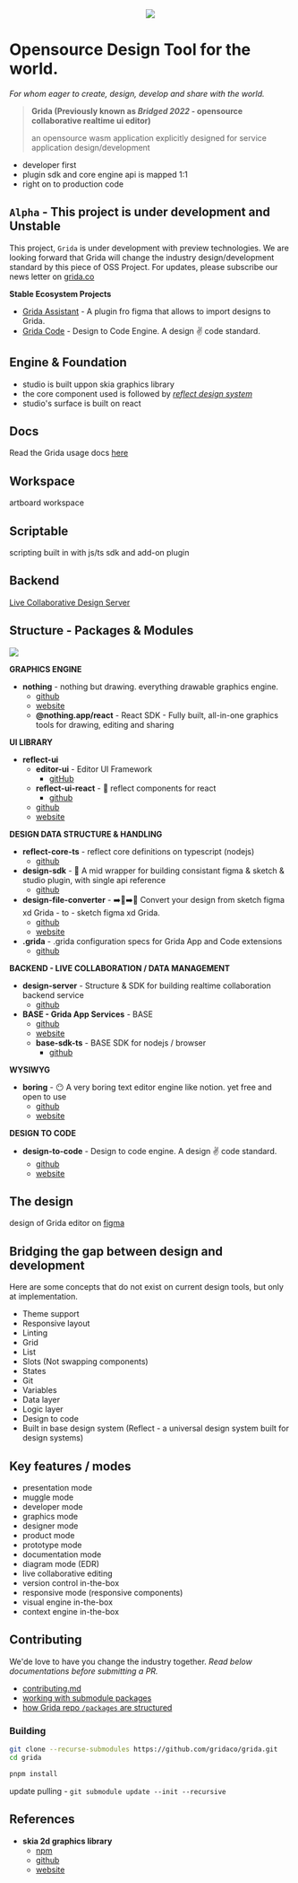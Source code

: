 <div style="text-align:center"><img src="../branding/github-cover.png"/></div>

# Opensource Design Tool for the world.

_For whom eager to create, design, develop and share with the world._

> **Grida (Previously known as _Bridged 2022_ - opensource collaborative realtime ui editor)**
>
> an opensource wasm application explicitly designed for service application design/development

- developer first
- plugin sdk and core engine api is mapped 1:1
- right on to production code

## `Alpha` - This project is under development and Unstable

This project, `Grida` is under development with preview technologies. We are looking forward that Grida will change the industry design/development standard by this piece of OSS Project. For updates, please subscribe our news letter on [grida.co](https://grida.co)

**Stable Ecosystem Projects**

- [Grida Assistant](https://github.com/gridaco/assistant) - A plugin fro figma that allows to import designs to Grida.
- [Grida Code](https://github.com/gridaco/code) - Design to Code Engine. A design ✌️ code standard.

## Engine & Foundation

- studio is built uppon skia graphics library
- the core component used is followed by _[reflect design system](https://refkect-ui,com)_
- studio's surface is built on react

## Docs

Read the Grida usage docs [here](../docs)

## Workspace

artboard workspace

## Scriptable

scripting built in with js/ts sdk and add-on plugin

## Backend

[Live Collaborative Design Server](https://github.com/gridaco/design-server)

## Structure - Packages & Modules

![](../branding/project-maps.png)

**GRAPHICS ENGINE**

- **nothing** - nothing but drawing. everything drawable graphics engine.
  - [github](https://github.com/gridaco/nothing)
  - [website](https://nothing.graphics/)
  - **@nothing.app/react** - React SDK - Fully built, all-in-one graphics tools for drawing, editing and sharing

**UI LIBRARY**

- **reflect-ui**
  - **editor-ui** - Editor UI Framework
    - [gitHub](https://github.com/gridaco/editor-ui)
  - **reflect-ui-react** - 🌊 reflect components for react
    - [github](github.com/reflect-ui/reflect-ui-react)
  - [github](https://github.com/reflect-ui)
  - [website](https://reflect-ui.com)

**DESIGN DATA STRUCTURE & HANDLING**

- **reflect-core-ts** - reflect core definitions on typescript (nodejs)
  - [github](https://github.com/reflect-ui/reflect-core)
- **design-sdk** - 🎨 A mid wrapper for building consistant figma & sketch & studio plugin, with single api reference
  - [github](github.com/gridaco/design-sdk)
- **design-file-converter** - ➡️🎨➡️🎨 Convert your design from sketch figma xd Grida - to - sketch figma xd Grida.
  - [github](https://github.com/gridaco/design-file-converter)
  - [website](https://grida.co/convert-design)
- **.grida** - .grida configuration specs for Grida App and Code extensions
  - [github](https://github.com/gridaco/.grida)

**BACKEND - LIVE COLLABORATION / DATA MANAGEMENT**

- **design-server** - Structure & SDK for building realtime collaboration backend service
  - [github](https://github.com/gridaco/design-server)
- **BASE - Grida App Services** - BASE
  - [github](https://github.com/gridaco/base)
  - [website](https://bridged.cc)
  - **base-sdk-ts** - BASE SDK for nodejs / browser
    - [github](https://github.com/gridaco/base-sdk-ts)

**WYSIWYG**

- **boring** - 😶 A very boring text editor engine like notion. yet free and open to use
  - [github](https://github.com/gridaco/boring)
  - [website](https://boring.so/)

**DESIGN TO CODE**

- **design-to-code** - Design to code engine. A design ✌️ code standard.
  - [github](https://github.com/gridaco/design-to-code/)
  - [website](https://designto.codes/)

## The design

design of Grida editor on [figma](https://www.figma.com/file/Y0Gh77AqBoHH7dG1GtK3xF/?node-id=0%3A1)

## Bridging the gap between design and development

Here are some concepts that do not exist on current design tools, but only at implementation.

- Theme support
- Responsive layout
- Linting
- Grid
- List
- Slots (Not swapping components)
- States
- Git
- Variables
- Data layer
- Logic layer
- Design to code
- Built in base design system (Reflect - a universal design system built for design systems)

## Key features / modes

- presentation mode
- muggle mode
- developer mode
- graphics mode
- designer mode
- product mode
- prototype mode
- documentation mode
- diagram mode (EDR)
- live collaborative editing
- version control in-the-box
- responsive mode (responsive components)
- visual engine in-the-box
- context engine in-the-box

## Contributing

We'de love to have you change the industry together. _Read below documentations before submitting a PR._

- [contributing.md](../CONTRIBUTING.md)
- [working with submodule packages](https://github.com/gridaco/.github/blob/main/contributing/working-with-submodules.md)
- [how Grida repo `/packages` are structured](../packages)

### Building

```sh
git clone --recurse-submodules https://github.com/gridaco/grida.git
cd grida

pnpm install
```

update pulling - `git submodule update --init --recursive`

## References

- **skia 2d graphics library**
  - [npm](https://www.npmjs.com/package/canvaskit-wasm)
  - [github](https://github.com/google/skia/tree/master/modules/canvaskit)
  - [website](https://skia.org/user/modules/canvaskit)
